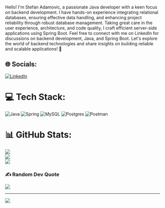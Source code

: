 Hello! I'm Stefan Adamovic, a passionate Java developer with a keen focus on backend development. I have hands-on experience integrating relational databases, ensuring effective data handling, and enhancing project reliability through robust database management. Taking great care in the user experience, architecture, and code quality, I craft efficient server-side applications using Spring Boot. Feel free to connect with me on LinkedIn for discussions on backend development, Java, and Spring Boot. Let's explore the world of backend technologies and share insights on building reliable and scalable applications! 🚀

## 🌐 Socials:
[![LinkedIn](https://img.shields.io/badge/LinkedIn-%230077B5.svg?logo=linkedin&logoColor=white)](https://linkedin.com/in/https://www.linkedin.com/in/stefan1adamovic/) 

# 💻 Tech Stack:
![Java](https://img.shields.io/badge/java-%23ED8B00.svg?style=for-the-badge&logo=openjdk&logoColor=white) ![Spring](https://img.shields.io/badge/spring-%236DB33F.svg?style=for-the-badge&logo=spring&logoColor=white) ![MySQL](https://img.shields.io/badge/mysql-%2300000f.svg?style=for-the-badge&logo=mysql&logoColor=white) ![Postgres](https://img.shields.io/badge/postgres-%23316192.svg?style=for-the-badge&logo=postgresql&logoColor=white) ![Postman](https://img.shields.io/badge/Postman-FF6C37?style=for-the-badge&logo=postman&logoColor=white)
# 📊 GitHub Stats:
![](https://github-readme-stats.vercel.app/api?username=StefanAdamovic&theme=dark&hide_border=false&include_all_commits=true&count_private=true)<br/>
![](https://github-readme-streak-stats.herokuapp.com/?user=StefanAdamovic&theme=dark&hide_border=false)<br/>
![](https://github-readme-stats.vercel.app/api/top-langs/?username=StefanAdamovic&theme=dark&hide_border=false&include_all_commits=true&count_private=true&layout=compact)

### ✍️ Random Dev Quote
![](https://quotes-github-readme.vercel.app/api?type=horizontal&theme=dark)

---
[![](https://visitcount.itsvg.in/api?id=StefanAdamovic&icon=2&color=0)](https://visitcount.itsvg.in)

